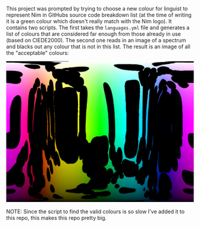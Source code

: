 This project was prompted by trying to choose a new colour for linguist to
represent Nim in GitHubs source code breakdown list (at the time of writing it
is a green colour which doesn't really match with the Nim logo). It contains
two scripts. The first takes the `languages.yml` file and generates a list of
colours that are considered far enough from those already in use (based on
CIEDE2000). The second one reads in an image of a spectrum and blacks out any
colour that is not in this list. The result is an image of all the "acceptable"
colours:

![Available colours](goodcolours.png)

NOTE: Since the script to find the valid colours is so slow I've added it to
this repo, this makes this repo pretty big.
